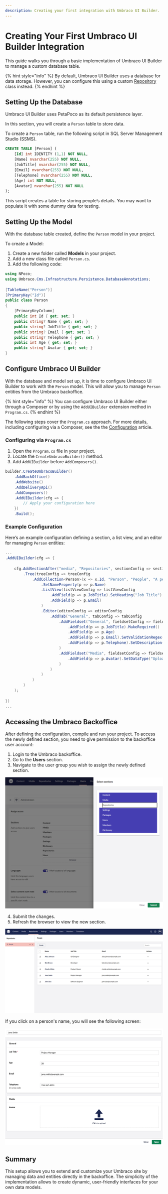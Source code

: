 ```yaml
---
description: Creating your first integration with Umbraco UI Builder.
---
```


# Creating Your First Umbraco UI Builder Integration

This guide walks you through a basic implementation of Umbraco UI Builder to manage a custom database table.

{% hint style="info" %}
By default, Umbraco UI Builder uses a database for data storage. However, you can configure this using a custom [Repository](../advanced/repositories.md) class instead.
{% endhint %}

## Setting Up the Database

Umbraco UI Builder uses PetaPoco as its default persistence layer.

In this section, you will create a `Person` table to store data.

To create a `Person` table, run the following script in SQL Server Management Studio (SSMS).

```sql
CREATE TABLE [Person] (
    [Id] int IDENTITY (1,1) NOT NULL,
    [Name] nvarchar(255) NOT NULL,
    [JobTitle] nvarchar(255) NOT NULL,
    [Email] nvarchar(255) NOT NULL,
    [Telephone] nvarchar(255) NOT NULL,
    [Age] int NOT NULL,
    [Avatar] nvarchar(255) NOT NULL
);
```

This script creates a table for storing people’s details. You may want to populate it with some dummy data for testing.

## Setting Up the Model

With the database table created, define the `Person` model in your project.

To create a Model:

1. Create a new folder called **Models** in your project.
2. Add a new class file called `Person.cs`.
3. Add the following code:

```csharp
using NPoco;
using Umbraco.Cms.Infrastructure.Persistence.DatabaseAnnotations;

[TableName("Person")]
[PrimaryKey("Id")]
public class Person
{
    [PrimaryKeyColumn]
    public int Id { get; set; }
    public string? Name { get; set; }
    public string? JobTitle { get; set; }
    public string? Email { get; set; }
    public string? Telephone { get; set; }
    public int Age { get; set; }
    public string? Avatar { get; set; }
}
```

## Configure Umbraco UI Builder

With the database and model set up, it is time to configure Umbraco UI Builder to work with the `Person` model. This will allow you to manage `Person` entities from the Umbraco backoffice.

{% hint style="info" %}
You can configure Umbraco UI Builder either through a Composer or by using the `AddUIBuilder` extension method in `Program.cs`.
{% endhint %}

The following steps cover the `Program.cs` approach. For more details, including configuring via a Composer, see the the [Configuration](../getting-started/configuration.md) article.

### Configuring via `Program.cs`

1. Open the `Program.cs` file in your project.
2. Locate the `CreateUmbracoBuilder()` method.
3. Add `AddUIBuilder` before `AddComposers()`.

```csharp
builder.CreateUmbracoBuilder()
    .AddBackOffice()
    .AddWebsite()
    .AddDeliveryApi()
    .AddComposers()
    .AddUIBuilder(cfg => {
        // Apply your configuration here
    })
    .Build();
```

### Example Configuration

Here’s an example configuration defining a section, a list view, and an editor for managing `Person` entities:

```csharp
...
.AddUIBuilder(cfg => {

    cfg.AddSectionAfter("media", "Repositories", sectionConfig => sectionConfig
        .Tree(treeConfig => treeConfig
            .AddCollection<Person>(x => x.Id, "Person", "People", "A person entity", "icon-umb-users", "icon-umb-users", collectionConfig => collectionConfig
                .SetNameProperty(p => p.Name)
                .ListView(listViewConfig => listViewConfig
                    .AddField(p => p.JobTitle).SetHeading("Job Title")
                    .AddField(p => p.Email)
                )
                .Editor(editorConfig => editorConfig
                    .AddTab("General", tabConfig => tabConfig
                        .AddFieldset("General", fieldsetConfig => fieldsetConfig
                            .AddField(p => p.JobTitle).MakeRequired()
                            .AddField(p => p.Age)
                            .AddField(p => p.Email).SetValidationRegex("[a-zA-Z0-9_.+-]+@[a-zA-Z0-9-]+.[a-zA-Z0-9-.]+")
                            .AddField(p => p.Telephone).SetDescription("inc area code")
                        )
                        .AddFieldset("Media", fieldsetConfig => fieldsetConfig
                            .AddField(p => p.Avatar).SetDataType("Upload File")
                        )
                    )
                )
            )
        )
    );

})
...
```

## Accessing the Umbraco Backoffice

After defining the configuration, compile and run your project. To access the newly defined section, you need to give permission to the backoffice user account:

1. Login to the Umbraco backoffice.
2. Go to the **Users** section.
3. Navigate to the user group you wish to assign the newly defined section.

![User group permissions](images/permissions.png)

4. Submit the changes.
5. Refresh the browser to view the new section.

![Newly defined section](images/new-section.png)

If you click on a person's name, you will see the following screen:

![People editor](images/people-editor.png)

## Summary

This setup allows you to extend and customize your Umbraco site by managing data and entities directly in the backoffice. The simplicity of the implementation allows to create dynamic, user-friendly interfaces for your own data models.
